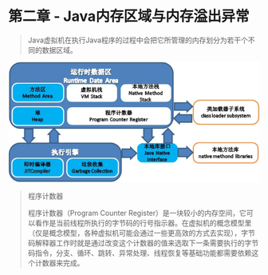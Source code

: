 # 第二章 - Java内存区域与内存溢出异常



> Java虚拟机在执行Java程序的过程中会把它所管理的内存划分为若干个不同的数据区域。

![](../.gitbook/assets/java_virtual_machine_runtime_data_area.jpg)

> 程序计数器
>
> 程序计数器（Program Counter Register）是一块较小的内存空间，它可以看作是当前线程所执行的字节码的行号指示器。在虚拟机的概念模型里（仅是概念模型，各种虚拟机可能会通过一些更高效的方式去实现），字节码解释器工作时就是通过改变这个计数器的值来选取下一条需要执行的字节码指令，分支、循环、跳转、异常处理、线程恢复等基础功能都需要依赖这个计数器来完成。

